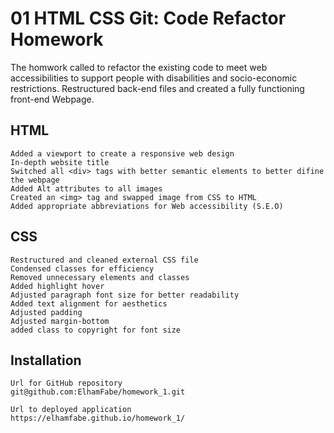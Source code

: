 # 01 HTML CSS Git: Code Refactor Homework

The homwork called to refactor the existing code to meet web accessibilities to support people with disabilities and socio-economic restrictions. Restructured back-end files and created a fully functioning front-end Webpage. 


## HTML

```
Added a viewport to create a responsive web design
In-depth website title
Switched all <div> tags with better semantic elements to better difine the webpage
Added Alt attributes to all images 
Created an <img> tag and swapped image from CSS to HTML 
Added appropriate abbreviations for Web accessibility (S.E.O)
```

## CSS

```
Restructured and cleaned external CSS file
Condensed classes for efficiency
Removed unnecessary elements and classes
Added highlight hover 
Adjusted paragraph font size for better readability
Added text alignment for aesthetics
Adjusted padding 
Adjusted margin-bottom
added class to copyright for font size

```

## Installation

```
Url for GitHub repository
git@github.com:ElhamFabe/homework_1.git

Url to deployed application
https://elhamfabe.github.io/homework_1/

```
